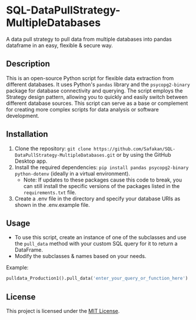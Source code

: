 # SQL-DataPullStrategy-MultipleDatabases
 A data pull strategy to pull data from multiple databases into pandas dataframe in an easy, flexible & secure way.

## Description
This is an open-source Python script for flexible data extraction from different databases. It uses Python's `pandas` library and the `psycopg2-binary` package for database connectivity and querying. The script employs the Strategy design pattern, allowing you to quickly and easily switch between different database sources. This script can serve as a base or complement for creating more complex scripts for data analysis or software development.

## Installation
1. Clone the repository: `git clone https://github.com/Safakan/SQL-DataPullStrategy-MultipleDatabases.git` or by using the GitHub Desktop app.
2. Install the required dependencies: `pip install pandas psycopg2-binary python-dotenv` (ideally in a virtual environment).
    - Note: If updates to these packages cause this code to break, you can still install the specific versions of the packages listed in the `requirements.txt` file.
3. Create a .env file in the directory and specify your database URIs as shown in the .env.example file.

## Usage
- To use this script, create an instance of one of the subclasses and use the `pull_data` method with your custom SQL query for it to return a DataFrame.
- Modify the subclasses & names based on your needs.

Example:

```python
pulldata_Production1().pull_data('enter_your_query_or_function_here')
```
## License
This project is licensed under the [MIT License](LICENSE).
